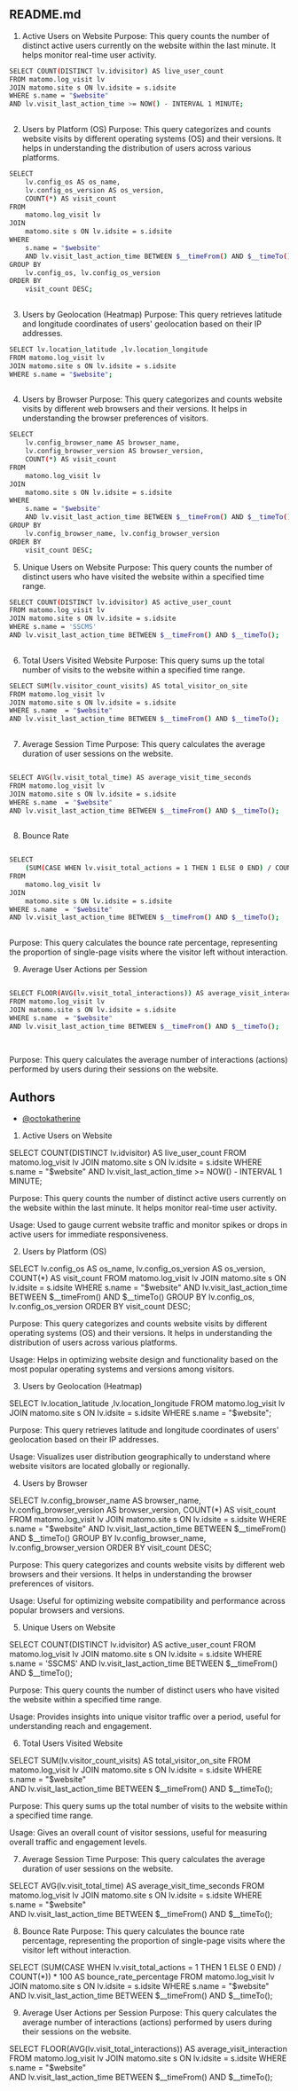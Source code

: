 
## README.md

1. Active Users on Website
Purpose:
This query counts the number of distinct active users currently on the website within the last minute. It helps monitor real-time user activity.

```bash
SELECT COUNT(DISTINCT lv.idvisitor) AS live_user_count
FROM matomo.log_visit lv
JOIN matomo.site s ON lv.idsite = s.idsite
WHERE s.name = "$website"
AND lv.visit_last_action_time >= NOW() - INTERVAL 1 MINUTE;
 
```



2. Users by Platform (OS)
Purpose:
This query categorizes and counts website visits by different operating systems (OS) and their versions. It helps in understanding the distribution of users across various platforms.


```bash
SELECT
    lv.config_os AS os_name,
    lv.config_os_version AS os_version,
    COUNT(*) AS visit_count
FROM
    matomo.log_visit lv
JOIN
    matomo.site s ON lv.idsite = s.idsite
WHERE
    s.name = "$website"
    AND lv.visit_last_action_time BETWEEN $__timeFrom() AND $__timeTo()
GROUP BY
    lv.config_os, lv.config_os_version
ORDER BY
    visit_count DESC;
 
```




3.  Users by Geolocation (Heatmap)
Purpose:
This query retrieves latitude and longitude coordinates of users' geolocation based on their IP addresses.

```bash
SELECT lv.location_latitude ,lv.location_longitude
FROM matomo.log_visit lv
JOIN matomo.site s ON lv.idsite = s.idsite
WHERE s.name = "$website";
 
```




4. Users by Browser
Purpose:
This query categorizes and counts website visits by different web browsers and their versions. It helps in understanding the browser preferences of visitors.

```bash
SELECT
    lv.config_browser_name AS browser_name,
    lv.config_browser_version AS browser_version,
    COUNT(*) AS visit_count
FROM
    matomo.log_visit lv
JOIN
    matomo.site s ON lv.idsite = s.idsite
WHERE
    s.name = "$website"
    AND lv.visit_last_action_time BETWEEN $__timeFrom() AND $__timeTo()
GROUP BY
    lv.config_browser_name, lv.config_browser_version
ORDER BY
    visit_count DESC;
```



5. Unique Users on Website
Purpose:
This query counts the number of distinct users who have visited the website within a specified time range.


```bash
SELECT COUNT(DISTINCT lv.idvisitor) AS active_user_count
FROM matomo.log_visit lv
JOIN matomo.site s ON lv.idsite = s.idsite
WHERE s.name = 'SSCMS'
AND lv.visit_last_action_time BETWEEN $__timeFrom() AND $__timeTo();
 
```




6. Total Users Visited Website
Purpose:
This query sums up the total number of visits to the website within a specified time range.

```bash
SELECT SUM(lv.visitor_count_visits) AS total_visitor_on_site
FROM matomo.log_visit lv
JOIN matomo.site s ON lv.idsite = s.idsite
WHERE s.name  = "$website"  
AND lv.visit_last_action_time BETWEEN $__timeFrom() AND $__timeTo();
 
```



7. Average Session Time
Purpose:
This query calculates the average duration of user sessions on the website.
```bash

SELECT AVG(lv.visit_total_time) AS average_visit_time_seconds
FROM matomo.log_visit lv
JOIN matomo.site s ON lv.idsite = s.idsite
WHERE s.name  = "$website"  
AND lv.visit_last_action_time BETWEEN $__timeFrom() AND $__timeTo();
 
```



8. Bounce Rate
```bash

SELECT
    (SUM(CASE WHEN lv.visit_total_actions = 1 THEN 1 ELSE 0 END) / COUNT(*)) * 100 AS bounce_rate_percentage
FROM
    matomo.log_visit lv
JOIN
    matomo.site s ON lv.idsite = s.idsite
WHERE s.name  = "$website"  
AND lv.visit_last_action_time BETWEEN $__timeFrom() AND $__timeTo();
 
```

Purpose:
This query calculates the bounce rate percentage, representing the proportion of single-page visits where the visitor left without interaction.



9. Average User Actions per Session

```bash

SELECT FLOOR(AVG(lv.visit_total_interactions)) AS average_visit_interaction
FROM matomo.log_visit lv
JOIN matomo.site s ON lv.idsite = s.idsite
WHERE s.name  = "$website"  
AND lv.visit_last_action_time BETWEEN $__timeFrom() AND $__timeTo();
 
 
```
Purpose:
This query calculates the average number of interactions (actions) performed by users during their sessions on the website.








    
## Authors

- [@octokatherine](https://www.github.com/octokatherine)



1. Active Users on Website

SELECT COUNT(DISTINCT lv.idvisitor) AS live_user_count
FROM matomo.log_visit lv
JOIN matomo.site s ON lv.idsite = s.idsite
WHERE s.name = "$website"
  AND lv.visit_last_action_time >= NOW() - INTERVAL 1 MINUTE;
 

Purpose:
This query counts the number of distinct active users currently on the website within the last minute. It helps monitor real-time user activity.

Usage:
Used to gauge current website traffic and monitor spikes or drops in active users for immediate responsiveness.

2. Users by Platform (OS)

SELECT
    lv.config_os AS os_name,
    lv.config_os_version AS os_version,
    COUNT(*) AS visit_count
FROM
    matomo.log_visit lv
JOIN
    matomo.site s ON lv.idsite = s.idsite
WHERE
    s.name = "$website"
    AND lv.visit_last_action_time BETWEEN $__timeFrom() AND $__timeTo()
GROUP BY
    lv.config_os, lv.config_os_version
ORDER BY
    visit_count DESC;
 
 
Purpose:
This query categorizes and counts website visits by different operating systems (OS) and their versions. It helps in understanding the distribution of users across various platforms.

Usage:
Helps in optimizing website design and functionality based on the most popular operating systems and versions among visitors.

3. Users by Geolocation (Heatmap)

SELECT lv.location_latitude ,lv.location_longitude
FROM matomo.log_visit lv
JOIN matomo.site s ON lv.idsite = s.idsite
WHERE s.name = "$website";

Purpose:
This query retrieves latitude and longitude coordinates of users' geolocation based on their IP addresses.

Usage:
Visualizes user distribution geographically to understand where website visitors are located globally or regionally.

4. Users by Browser

SELECT
    lv.config_browser_name AS browser_name,
    lv.config_browser_version AS browser_version,
    COUNT(*) AS visit_count
FROM
    matomo.log_visit lv
JOIN
    matomo.site s ON lv.idsite = s.idsite
WHERE
    s.name = "$website"
    AND lv.visit_last_action_time BETWEEN $__timeFrom() AND $__timeTo()
GROUP BY
    lv.config_browser_name, lv.config_browser_version
ORDER BY
    visit_count DESC;

Purpose:
This query categorizes and counts website visits by different web browsers and their versions. It helps in understanding the browser preferences of visitors.

Usage:
Useful for optimizing website compatibility and performance across popular browsers and versions.

5. Unique Users on Website

SELECT COUNT(DISTINCT lv.idvisitor) AS active_user_count
FROM matomo.log_visit lv
JOIN matomo.site s ON lv.idsite = s.idsite
WHERE s.name = 'SSCMS'
  AND lv.visit_last_action_time BETWEEN $__timeFrom() AND $__timeTo();
 

Purpose:
This query counts the number of distinct users who have visited the website within a specified time range.

Usage:
Provides insights into unique visitor traffic over a period, useful for understanding reach and engagement.

6. Total Users Visited Website

SELECT SUM(lv.visitor_count_visits) AS total_visitor_on_site
FROM matomo.log_visit lv
JOIN matomo.site s ON lv.idsite = s.idsite
WHERE s.name  = "$website"  
AND lv.visit_last_action_time BETWEEN $__timeFrom() AND $__timeTo();

Purpose:
This query sums up the total number of visits to the website within a specified time range.

Usage:
Gives an overall count of visitor sessions, useful for measuring overall traffic and engagement levels.

7. Average Session Time
Purpose:
This query calculates the average duration of user sessions on the website.

SELECT AVG(lv.visit_total_time) AS average_visit_time_seconds
FROM matomo.log_visit lv
JOIN matomo.site s ON lv.idsite = s.idsite
WHERE s.name  = "$website"  
AND lv.visit_last_action_time BETWEEN $__timeFrom() AND $__timeTo();


8. Bounce Rate
Purpose:
This query calculates the bounce rate percentage, representing the proportion of single-page visits where the visitor left without interaction.

SELECT
    (SUM(CASE WHEN lv.visit_total_actions = 1 THEN 1 ELSE 0 END) / COUNT(*)) * 100 AS bounce_rate_percentage
FROM
    matomo.log_visit lv
JOIN
    matomo.site s ON lv.idsite = s.idsite
WHERE s.name  = "$website"  
AND lv.visit_last_action_time BETWEEN $__timeFrom() AND $__timeTo();




9. Average User Actions per Session
Purpose:
This query calculates the average number of interactions (actions) performed by users during their sessions on the website.


SELECT FLOOR(AVG(lv.visit_total_interactions)) AS average_visit_interaction
FROM matomo.log_visit lv
JOIN matomo.site s ON lv.idsite = s.idsite
WHERE s.name  = "$website"  
AND lv.visit_last_action_time BETWEEN $__timeFrom() AND $__timeTo();
 


